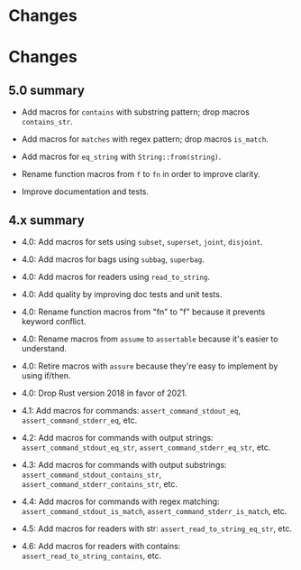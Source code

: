 # Changes


# Changes


## 5.0 summary

* Add macros for `contains` with substring pattern; drop macros `contains_str`.

* Add macros for `matches` with regex pattern; drop macros `is_match`.

* Add macros for `eq_string` with `String::from(string)`.

* Rename function macros from `f` to `fn` in order to improve clarity.

* Improve documentation and tests.


## 4.x summary

* 4.0: Add macros for sets using `subset`, `superset`, `joint`, `disjoint`.

* 4.0: Add macros for bags using `subbag`, `superbag`.

* 4.0: Add macros for readers using `read_to_string`.

* 4.0: Add quality by improving doc tests and unit tests.

* 4.0: Rename function macros from "fn" to "f" because it prevents keyword conflict.

* 4.0: Rename macros from `assume` to `assertable` because it's easier to understand.

* 4.0: Retire macros with `assure` because they're easy to implement by using if/then.

* 4.0: Drop Rust version 2018 in favor of 2021.

* 4.1: Add macros for commands: `assert_command_stdout_eq`, `assert_command_stderr_eq`, etc.

* 4.2: Add macros for commands with output strings: `assert_command_stdout_eq_str`, `assert_command_stderr_eq_str`, etc.

* 4.3: Add macros for commands with output substrings: `assert_command_stdout_contains_str`, `assert_command_stderr_contains_str`, etc.

* 4.4: Add macros for commands with regex matching: `assert_command_stdout_is_match`, `assert_command_stderr_is_match`, etc.

* 4.5: Add macros for readers with str: `assert_read_to_string_eq_str`, etc.

* 4.6: Add macros for readers with contains: `assert_read_to_string_contains`, etc.
